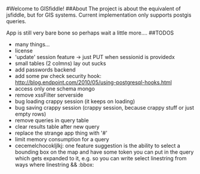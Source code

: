 #Welcome to GISfiddle!
##About
The project is about the equivalent of jsfiddle, but for GIS systems.
Current implementation only supports postgis queries.

App is still very bare bone so perhaps wait a little more....
##TODOS
 * many things...
 * license
 * 'update' session feature -> just PUT when sessionid is providedx
 * small tables (2 colmns) lay out sucks
 * add passwords backend
 * add some pw check security hook: http://blog.endpoint.com/2010/05/using-postgresql-hooks.html
 * access only one schema mongo
 * remove xssFilter serverside
 * bug loading crappy session (it keeps on loading)
 * bug saving crappy session (crappy session, because crappy stuff or just empty rows)
 * remove queries in query table
 * clear results table after new query
 * replace the strange app thing with '#'
 * limit memory consumption for a query
 * cecemelchocokljlkj: one feature suggestion is the ability to select a bounding box on the map and have some token you can put in the query which gets expanded to it, e.g. so you can write select linestring from ways where linestring && :bbox:
